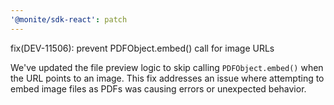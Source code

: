 ```yaml
---
'@monite/sdk-react': patch
---
```


fix(DEV-11506): prevent PDFObject.embed() call for image URLs

We've updated the file preview logic to skip calling `PDFObject.embed()` when the URL points to an image. This fix
addresses an issue where attempting to embed image files as PDFs was causing errors or unexpected behavior.
